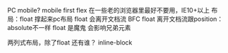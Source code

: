 PC mobile?
mobile first
flex 在一些老的浏览器里最好不要用，IE10+以上
布局：float 撑起来pc布局
float 会离开文档流
BFC
float 离开文档流跟position：absolute不一样
float 是魔鬼 会影响兄弟元素

两列式布局，除了float 还有谁？
inline-block

